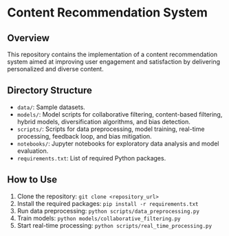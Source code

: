 # Content Recommendation System

## Overview
This repository contains the implementation of a content recommendation system aimed at improving user engagement and satisfaction by delivering personalized and diverse content.

## Directory Structure
- `data/`: Sample datasets.
- `models/`: Model scripts for collaborative filtering, content-based filtering, hybrid models, diversification algorithms, and bias detection.
- `scripts/`: Scripts for data preprocessing, model training, real-time processing, feedback loop, and bias mitigation.
- `notebooks/`: Jupyter notebooks for exploratory data analysis and model evaluation.
- `requirements.txt`: List of required Python packages.

## How to Use
1. Clone the repository: `git clone <repository_url>`
2. Install the required packages: `pip install -r requirements.txt`
3. Run data preprocessing: `python scripts/data_preprocessing.py`
4. Train models: `python models/collaborative_filtering.py`
5. Start real-time processing: `python scripts/real_time_processing.py`

